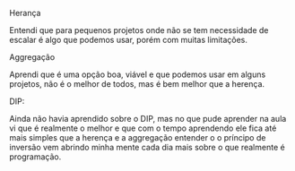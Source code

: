 Herança

  Entendi que para pequenos projetos onde não se tem necessidade de escalar é algo que podemos usar, porém com muitas limitações.

Aggregação

  Aprendi que é uma opção boa, viável e que podemos usar em alguns projetos, não é o melhor de todos, mas é bem melhor que a herença.

DIP: 

  Ainda não havia aprendido sobre o DIP, mas no que pude aprender na aula vi que é realmente o melhor e que com o tempo aprendendo ele fica até mais simples que a herença e a aggregação entender o
  o príncipo de inversão vem abrindo minha mente cada dia mais sobre o que realmente é programação.
